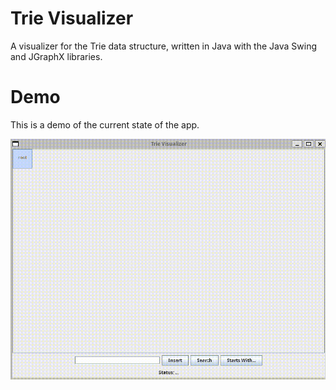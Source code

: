 # Trie Visualizer
A visualizer for the Trie data structure, written in Java with the Java Swing and JGraphX libraries.

# Demo
This is a demo of the current state of the app.

![demo gif](./assets/demo.gif)
